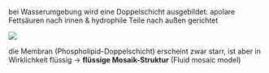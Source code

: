 bei Wasserumgebung wird eine Doppelschicht ausgebildet: apolare Fettsäuren nach innen & hydrophile Teile nach außen gerichtet

![](https://images.gutefrage.net/media/fragen-antworten/bilder/237668226/0_big.png?v=1486331411000)

die Membran (Phospholipid-Doppelschicht) erscheint zwar starr, ist aber in Wirklichkeit flüssig $\rightarrow$  **flüssige Mosaik-Struktur** (Fluid mosaic model)

